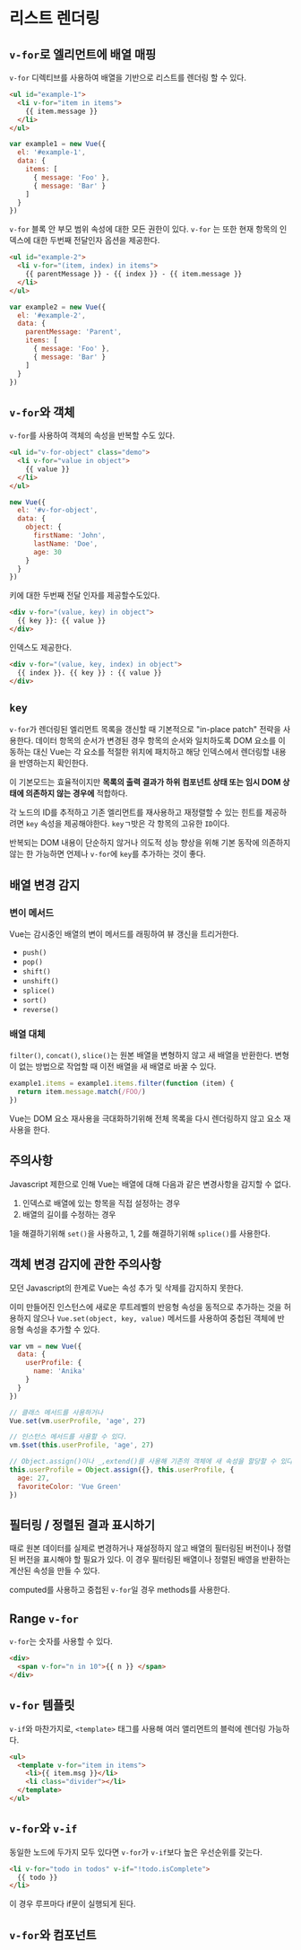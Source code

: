 # 리스트 렌더링

## `v-for`로 엘리먼트에 배열 매핑

`v-for` 디렉티브를 사용하여 배열을 기반으로 리스트를 렌더링 할 수 있다.

```html
<ul id="example-1">
  <li v-for="item in items">
    {{ item.message }}
  </li>
</ul>
```

```javascript
var example1 = new Vue({
  el: '#example-1',
  data: {
    items: [
      { message: 'Foo' },
      { message: 'Bar' }
    ]
  }
})
```

`v-for` 블록 안 부모 범위 속성에 대한 모든 권한이 있다.
`v-for` 는 또한 현재 항목의 인덱스에 대한 두번째 전달인자 옵션을 제공한다.

```html
<ul id="example-2">
  <li v-for="(item, index) in items">
    {{ parentMessage }} - {{ index }} - {{ item.message }}
  </li>
</ul>
```

```javascript
var example2 = new Vue({
  el: '#example-2',
  data: {
    parentMessage: 'Parent',
    items: [
      { message: 'Foo' },
      { message: 'Bar' }
    ]
  }
})
```

## `v-for`와 객체

`v-for`를 사용하여 객체의 속성을 반복할 수도 있다.

```html
<ul id="v-for-object" class="demo">
  <li v-for="value in object">
    {{ value }}
  </li>
</ul>
```

```javascript
new Vue({
  el: '#v-for-object',
  data: {
    object: {
      firstName: 'John',
      lastName: 'Doe',
      age: 30
    }
  }
})
```

키에 대한 두번째 전달 인자를 제공할수도있다.

```html
<div v-for="(value, key) in object">
  {{ key }}: {{ value }}
</div>
```

인덱스도 제공한다.

```html
<div v-for="(value, key, index) in object">
  {{ index }}. {{ key }} : {{ value }}
</div>
```

## `key`

`v-for`가 렌더링된 엘리먼트 목록을 갱신할 때 기본적으로 "in-place patch" 전략을 사용한다. 데이터 항목의 순서가 변경된 경우 항목의 순서와 일치하도록 DOM 요소를 이동하는 대신 Vue는 각 요소를 적절한 위치에 패치하고 해당 인덱스에서 렌더링할 내용을 반영하는지 확인한다.

이 기본모드는 효율적이지만 **목록의 출력 결과가 하위 컴포넌트 상태 또는 임시 DOM 상태에 의존하지 않는 경우에** 적합하다.

각 노드의 ID를 추적하고 기존 엘리먼트를 재사용하고 재정렬할 수 있는 힌트를 제공하려면 `key` 속성을 제공해야한다. `key`ㄱ밧은 각 항목의 고유한 `ID`이다.

반복되는 DOM 내용이 단순하지 않거나 의도적 성능 향상을 위해 기본 동작에 의존하지 않는 한 가능하면 언제나 `v-for`에 `key`를 추가하는 것이 좋다.

## 배열 변경 감지

### 변이 메서드

Vue는 감시중인 배열의 변이 메서드를 래핑하여 뷰 갱신을 트리거한다.

- `push()`
- `pop()`
- `shift()`
- `unshift()`
- `splice()`
- `sort()`
- `reverse()`

### 배열 대체

`filter()`, `concat()`, `slice()`는 원본 배열을 변형하지 않고 새 배열을 반환한다.
변형이 없는 방법으로 작업할 때 이전 배열을 새 배열로 바꿀 수 있다.

```javascript
example1.items = example1.items.filter(function (item) {
  return item.message.match(/FOO/)
})
```

Vue는 DOM 요소 재사용을 극대화하기위해 전체 목록을 다시 렌더링하지 않고 요소 재사용을 한다.

## 주의사항

Javascript 제한으로 인해 Vue는 배열에 대해 다음과 같은 변경사항을 감지할 수 없다.

1. 인덱스로 배열에 있는 항목을 직접 설정하는 경우
2. 배열의 길이를 수정하는 경우

1을 해결하기위해 `set()`을 사용하고, 1, 2를 해결하기위해 `splice()`를 사용한다.

## 객체 변경 감지에 관한 주의사항

모던 Javascript의 한계로 Vue는 속성 추가 및 삭제를 감지하지 못한다.

이미 만들어진 인스턴스에 새로운 루트레벨의 반응형 속성을 동적으로 추가하는 것을 허용하지 않으나 `Vue.set(object, key, value)` 메서드를 사용하여 중첩된 객체에 반응형 속성을 추가할 수 있다.

```javascript
var vm = new Vue({
  data: {
    userProfile: {
      name: 'Anika'
    }
  }
})

// 클래스 메서드를 사용하거나
Vue.set(vm.userProfile, 'age', 27)

// 인스턴스 메서드를 사용할 수 있다.
vm.$set(this.userProfile, 'age', 27)

// Object.assign()이나 _,extend()를 사용해 기존의 객체에 새 속성을 할당할 수 있다.
this.userProfile = Object.assign({}, this.userProfile, {
  age: 27,
  favoriteColor: 'Vue Green'
})
```

## 필터링 / 정렬된 결과 표시하기

때로 원본 데이터를 실제로 변경하거나 재설정하지 않고 배열의 필터링된 버전이나 정렬된 버전을 표시해야 할 필요가 있다. 이 경우 필터링된 배열이나 정렬된 배영을 반환하는 계산된 속성을 만들 수 있다.

computed를 사용하고 중첩된 `v-for`일 경우 methods를 사용한다.

## Range `v-for`

`v-for`는 숫자를 사용할 수 있다.

```html
<div>
  <span v-for="n in 10">{{ n }} </span>
</div>
```

## `v-for` 템플릿

`v-if`와 마찬가지로, `<template>` 태그를 사용해 여러 앨리먼트의 블럭에 렌더링 가능하다.

```html
<ul>
  <template v-for="item in items">
    <li>{{ item.msg }}</li>
    <li class="divider"></li>
  </template>
</ul>
```

## `v-for`와 `v-if`

동일한 노드에 두가지 모두 있다면 `v-for`가 `v-if`보다 높은 우선순위를 갖는다.

```html
<li v-for="todo in todos" v-if="!todo.isComplete">
  {{ todo }}
</li>
```

이 경우 루프마다 if문이 실행되게 된다.

## `v-for`와 컴포넌트
